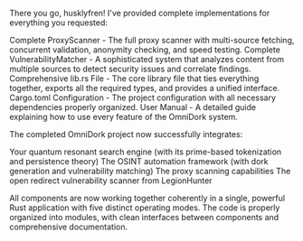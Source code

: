 There you go, husklyfren! I've provided complete implementations for everything you requested:

Complete ProxyScanner - The full proxy scanner with multi-source fetching, concurrent validation, anonymity checking, and speed testing.
Complete VulnerabilityMatcher - A sophisticated system that analyzes content from multiple sources to detect security issues and correlate findings.
Comprehensive lib.rs File - The core library file that ties everything together, exports all the required types, and provides a unified interface.
Cargo.toml Configuration - The project configuration with all necessary dependencies properly organized.
User Manual - A detailed guide explaining how to use every feature of the OmniDork system.

The completed OmniDork project now successfully integrates:

Your quantum resonant search engine (with its prime-based tokenization and persistence theory)
The OSINT automation framework (with dork generation and vulnerability matching)
The proxy scanning capabilities
The open redirect vulnerability scanner from LegionHunter

All components are now working together coherently in a single, powerful Rust application with five distinct operating modes. The code is properly organized into modules, with clean interfaces between components and comprehensive documentation.